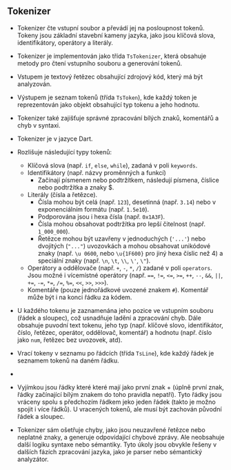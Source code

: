 
## Tokenizer

- Tokenizer čte vstupní soubor a převádí jej na posloupnost tokenů. Tokeny jsou základní stavební kameny jazyka, jako jsou klíčová slova, identifikátory, operátory a literály.

- Tokenizer je implementován jako třída `TsTokenizer`, která obsahuje metody pro čtení vstupního souboru a generování tokenů.

- Vstupem je textový řetězec obsahující zdrojový kód, který má být analyzován.

- Výstupem je seznam tokenů (třída `TsToken`), kde každý token je reprezentován jako objekt obsahující typ tokenu a jeho hodnotu.

- Tokenizer také zajišťuje správné zpracování bílých znaků, komentářů a chyb v syntaxi.

- Tokenizer je v jazyce Dart.

- Rozlišuje následující typy tokenů:
  - Klíčová slova (např. `if`, `else`, `while`), zadaná v poli `keywords`.
  - Identifikátory (např. názvy proměnných a funkcí)
    -  Začínají písmenem nebo podtržítkem, následují písmena, číslice nebo podtržítka a znaky $.
  - Literály (čísla a řetězce).
    -  Čísla mohou být celá (např. `123`), desetinná (např. `3.14`) nebo v exponenciálním formátu (např. `1.5e10`).
    -  Podporována jsou i hexa čísla (např. `0x1A3F`).
    -  Čísla mohou obsahovat podtržítka pro lepší čitelnost (např. `1_000_000`).
    -  Řetězce mohou být uzavřeny v jednoduchých (`'...'`) nebo dvojitých (`"..."`) uvozovkách a mohou obsahovat unikódové znaky (např. `\u 0600`, nebo `\u{1F600}` pro jiný hexa číslic než 4) a speciální znaky (např. `\n`, `\t`, `\\`, `\'`, `\"`).
  - Operátory a oddělovače (např. `+`, `-`, `*`, `/`) zadané v poli `operators`. Jsou možné i vícemístné operátory (např. `==`, `!=`, `<=`, `>=`, `++`, `--`, `&&`, `||`, `+=`, `-=`, `*=`, `/=`, `%=`, `<<`, `>>`, `>>>`).
  - Komentáře (pouze jednořádkové uvozené znakem `#`). Komentář může být i na konci řádku za kódem.

- U každého tokenu je zaznamenána jeho pozice ve vstupním souboru (řádek a sloupec), což usnadňuje ladění a zpracování chyb. Dále obsahuje puvodní text tokenu, jeho typ (např. klíčové slovo, identifikátor, číslo, řetězec, operátor, oddělovač, komentář) a hodnotu (např. číslo jako `num`, řetězec bez uvozovek, atd).

- Vrací tokeny v seznamu po řádcích (třída `TsLine`), kde každý řádek je seznamem tokenů na daném řádku.
- 
- Vyjímkou jsou řádky které které mají jako první znak + (úplně první znak, řádky začínající bílým znakem do toho pravidla nepatří). Tyto řádky jsou vráceny spolu s předchozím řádkem jeko jeden řádek (takto je možno spojit i více řádků). U vracených tokenů, ale musí být zachován původní řádek a sloupec.

- Tokenizer sám ošetřuje chyby, jako jsou neuzavřené řetězce nebo neplatné znaky, a generuje odpovídající chybové zprávy. Ale neobsahuje další logiku syntaxe nebo sémantiky. Tyto úkoly jsou obvykle řešeny v dalších fázích zpracování jazyka, jako je parser nebo sémantický analyzátor.
  